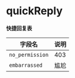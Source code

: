 # quickReply

**快捷回复表**

| 字段名 | 说明 |
| ----- | --- |
| `no_permission` | 403 |
| `embarrassed` | 尴尬 |